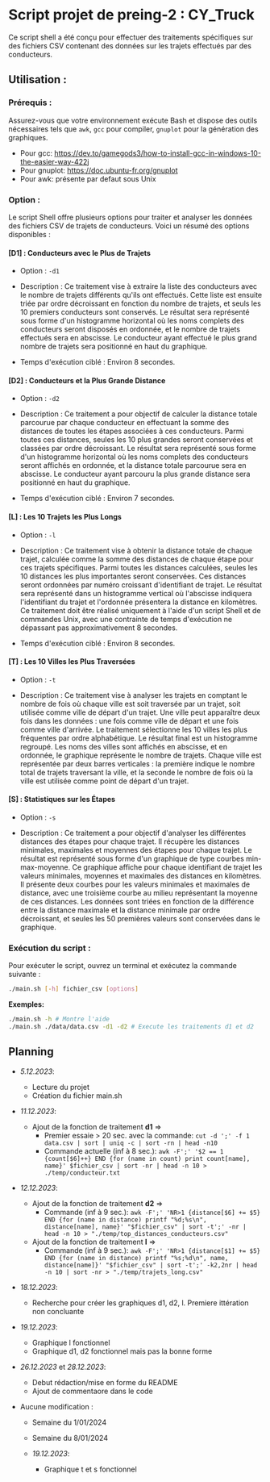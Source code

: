 # Script projet de preing-2 : CY_Truck

Ce script shell a été conçu pour effectuer des traitements spécifiques sur des fichiers CSV contenant des données sur les trajets effectués par des conducteurs.

## Utilisation :

### Prérequis :

Assurez-vous que votre environnement exécute Bash et dispose des outils nécessaires tels que `awk`, `gcc` pour compiler, `gnuplot` pour la génération des graphiques.

- Pour gcc: https://dev.to/gamegods3/how-to-install-gcc-in-windows-10-the-easier-way-422j 
- Pour gnuplot: https://doc.ubuntu-fr.org/gnuplot
- Pour awk: présente par defaut sous Unix

### Option :
  Le script Shell offre plusieurs options pour traiter et analyser les données des fichiers CSV de trajets de conducteurs. Voici un résumé des options disponibles :

#### [D1] : Conducteurs avec le Plus de Trajets
- Option : `-d1`
  
- Description : Ce traitement vise à extraire la liste des conducteurs avec le nombre de trajets différents qu'ils ont effectués. Cette liste est ensuite triée par ordre décroissant en fonction du nombre de trajets, et seuls les 10 premiers conducteurs sont conservés.
Le résultat sera représenté sous forme d'un histogramme horizontal où les noms complets des conducteurs seront disposés en ordonnée, et le nombre de trajets effectués sera en abscisse. Le conducteur ayant effectué le plus grand nombre de trajets sera positionné en haut du graphique.

- Temps d'exécution ciblé : Environ 8 secondes.

#### [D2] : Conducteurs et la Plus Grande Distance
- Option : `-d2`
  
- Description : Ce traitement a pour objectif de calculer la distance totale parcourue par chaque conducteur en effectuant la somme des distances de toutes les étapes associées à ces conducteurs. Parmi toutes ces distances, seules les 10 plus grandes seront conservées et classées par ordre décroissant.
Le résultat sera représenté sous forme d'un histogramme horizontal où les noms complets des conducteurs seront affichés en ordonnée, et la distance totale parcourue sera en abscisse. Le conducteur ayant parcouru la plus grande distance sera positionné en haut du graphique.

- Temps d'exécution ciblé : Environ 7 secondes.

#### [L] : Les 10 Trajets les Plus Longs
- Option : `-l`
  
- Description : Ce traitement vise à obtenir la distance totale de chaque trajet, calculée comme la somme des distances de chaque étape pour ces trajets spécifiques. Parmi toutes les distances calculées, seules les 10 distances les plus importantes seront conservées. Ces distances seront ordonnées par numéro croissant d'identifiant de trajet.
Le résultat sera représenté dans un histogramme vertical où l'abscisse indiquera l'identifiant du trajet et l'ordonnée présentera la distance en kilomètres. Ce traitement doit être réalisé uniquement à l'aide d'un script Shell et de commandes Unix, avec une contrainte de temps d'exécution ne dépassant pas approximativement 8 secondes.

- Temps d'exécution ciblé : Environ 8 secondes.

#### [T] : Les 10 Villes les Plus Traversées
- Option : `-t`
  
- Description : Ce traitement vise à analyser les trajets en comptant le nombre de fois où chaque ville est soit traversée par un trajet, soit utilisée comme ville de départ d'un trajet. Une ville peut apparaître deux fois dans les données : une fois comme ville de départ et une fois comme ville d'arrivée. Le traitement sélectionne les 10 villes les plus fréquentes par ordre alphabétique.
Le résultat final est un histogramme regroupé. Les noms des villes sont affichés en abscisse, et en ordonnée, le graphique représente le nombre de trajets. Chaque ville est représentée par deux barres verticales : la première indique le nombre total de trajets traversant la ville, et la seconde le nombre de fois où la ville est utilisée comme point de départ d'un trajet.


#### [S] : Statistiques sur les Étapes
- Option : `-s`
  
- Description : Ce traitement a pour objectif d'analyser les différentes distances des étapes pour chaque trajet. Il récupère les distances minimales, maximales et moyennes des étapes pour chaque trajet. Le résultat est représenté sous forme d'un graphique de type courbes min-max-moyenne.
Ce graphique affiche pour chaque identifiant de trajet les valeurs minimales, moyennes et maximales des distances en kilomètres. Il présente deux courbes pour les valeurs minimales et maximales de distance, avec une troisième courbe au milieu représentant la moyenne de ces distances.
Les données sont triées en fonction de la différence entre la distance maximale et la distance minimale par ordre décroissant, et seules les 50 premières valeurs sont conservées dans le graphique.

### Exécution du script :

Pour exécuter le script, ouvrez un terminal et exécutez la commande suivante :

```bash
./main.sh [-h] fichier_csv [options]
```

**Exemples:**
```bash
./main.sh -h # Montre l'aide
./main.sh ./data/data.csv -d1 -d2 # Execute les traitements d1 et d2
```


## Planning

- *5.12.2023*: 
  - Lecture du projet 
  - Création du fichier main.sh

- *11.12.2023*: 
    - Ajout de la fonction de traitement **d1** =>
      - Premier essaie > 20 sec. avec la commande: `cut -d ';' -f 1 data.csv | sort | uniq -c | sort -rn | head -n10`
      - Commande actuelle (inf à 8 sec.): `awk -F';' '$2 == 1 {count[$6]++} END {for (name in count) print count[name], name}' $fichier_csv | sort -nr | head -n 10 > ./temp/conducteur.txt`
  
- *12.12.2023*: 
    - Ajout de la fonction de traitement **d2** => 
      - Commande (inf à 9 sec.): `awk -F';' 'NR>1 {distance[$6] += $5} END {for (name in distance) printf "%d;%s\n", distance[name], name}' "$fichier_csv" | sort -t';' -nr | head -n 10 > "./temp/top_distances_conducteurs.csv"`
    - Ajout de la fonction de traitement **l** => 
      - Commande (inf à 9 sec.): `awk -F';' 'NR>1 {distance[$1] += $5} END {for (name in distance) printf "%s;%d\n", name, distance[name]}' "$fichier_csv" | sort -t';' -k2,2nr | head -n 10 | sort -nr > "./temp/trajets_long.csv"`

- *18.12.2023*:
    - Recherche pour créer les graphiques d1, d2, l. Premiere ittération non concluante

- *19.12.2023*: 
    - Graphique l fonctionnel
    - Graphique d1, d2 fonctionnel mais pas la bonne forme 
  
- *26.12.2023* et *28.12.2023*: 
    - Debut rédaction/mise en forme du README
    - Ajout de commentaore dans le code
  
- Aucune modification :
    - Semaine du 1/01/2024
    - Semaine du 8/01/2024

  - *19.12.2023*: 
    - Graphique t et s fonctionnel
